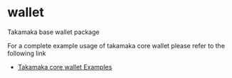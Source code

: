 # wallet
Takamaka base wallet package

For a complete example usage of takamaka core wallet please refer to the following link
- [Takamaka core wallet Examples](https://github.com/takamaka-dev/takamaka-core-wallet-examples/blob/master/README.md)